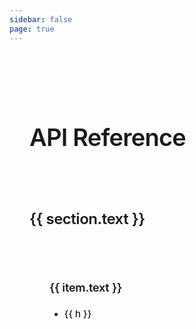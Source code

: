 ```yaml
---
sidebar: false
page: true
---
```


<script setup>
import apiIndex from './index.json'

// same as vitepress' slugify logic
function slugify(text) {
  return text
    // Replace special characters
    .replace(/[\s~`!@#$%^&*()\-_+=[\]{}|\\;:"'<>,.?/]+/g, '-')
    // Remove continuous separators
    .replace(/\-{2,}/g, '-')
    // Remove prefixing and trailing separators
    .replace(/^\-+|\-+$/g, '')
    // ensure it doesn't start with a number (#121)
    .replace(/^(\d)/, '_$1')
    // lowercase
    .toLowerCase()
}
</script>

<div id="api-index">
  <h1>API Reference</h1>

  <div v-for="section of apiIndex" class="api-section">
    <h2>{{ section.text }}</h2>
    <div class="api-groups">
      <div v-for="item of section.items" class="api-group">
        <h3>{{ item.text }}</h3>
        <ul>
          <li v-for="h of item.headers">
            <a :href="item.link + '.html#' + slugify(h)">{{ h }}</a>
          </li>
        </ul>
      </div>
    </div>
  </div>
</div>

<style scoped>
#api-index {
  max-width: 1024px;
  margin: 0px auto;
  padding: 64px 32px;
}

h1,
h2,
h3 {
  font-weight: 600;
  line-height: 1;
}

h1,
h2 {
  letter-spacing: -0.02em;
}

h1 {
  font-size: 38px;
}

h2 {
  font-size: 24px;
  color: var(--vt-c-text-1);
  margin: 64px 0 36px;
  transition: color 0.5s;
  padding-top: 36px;
  border-top: 1px solid var(--vt-c-divider-light);
}

h3 {
  letter-spacing: -0.01em;
  color: var(--vt-c-green);
  font-size: 18px;
  margin-bottom: 1em;
  transition: color 0.5s;
}

.api-groups a {
  font-size: 15px;
  font-weight: 500;
  line-height: 2;
  color: var(--vt-c-text-code);
  transition: color 0.5s;
}

.dark api-groups a {
  font-weight: 400;
}

.api-groups a:hover {
  color: var(--vt-c-green);
  transition: none;
}

.api-group {
  break-inside: avoid;
  margin-bottom: 20px;
  background-color: var(--vt-c-bg-soft);
  border-radius: 8px;
  padding: 28px 32px;
  transition: background-color 0.5s;
}

@media (max-width: 768px) {
  #api-index {
    padding: 42px 24px;
  }
  h1 {
    font-size: 32px;
  }
  h2 {
    font-size: 22px;
    margin: 42px 0 32px;
    padding-top: 32px;
  }
  .api-groups a {
    font-size: 14px;
  }
}

@media (min-width: 768px) {
  .api-groups {
    columns: 2;
  }
}

@media (min-width: 1024px) {
  .api-groups {
    columns: 3;
  }
}
</style>
